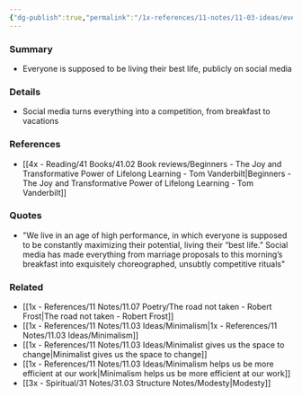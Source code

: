 ```yaml
---
{"dg-publish":true,"permalink":"/1x-references/11-notes/11-03-ideas/everyone-is-expected-to-maximise-their-potential/","title":"Everyone is expected to maximise their potential","dgShowBacklinks":false}
---
```



### Summary
- Everyone is supposed to be living their best life, publicly on social media

### Details
- Social media turns everything into a competition, from breakfast to vacations

### References
- [[4x - Reading/41 Books/41.02 Book reviews/Beginners - The Joy and Transformative Power of Lifelong Learning - Tom Vanderbilt\|Beginners - The Joy and Transformative Power of Lifelong Learning - Tom Vanderbilt]]

### Quotes
- "We live in an age of high performance, in which everyone is supposed to be constantly maximizing their potential, living their “best life.” Social media has made everything from marriage proposals to this morning’s breakfast into exquisitely choreographed, unsubtly competitive rituals"

### Related
- [[1x - References/11 Notes/11.07 Poetry/The road not taken - Robert Frost\|The road not taken - Robert Frost]]
- [[1x - References/11 Notes/11.03 Ideas/Minimalism\|1x - References/11 Notes/11.03 Ideas/Minimalism]]
- [[1x - References/11 Notes/11.03 Ideas/Minimalist gives us the space to change\|Minimalist gives us the space to change]]
- [[1x - References/11 Notes/11.03 Ideas/Minimalism helps us be more efficient at our work\|Minimalism helps us be more efficient at our work]]
- [[3x - Spiritual/31 Notes/31.03 Structure Notes/Modesty\|Modesty]]